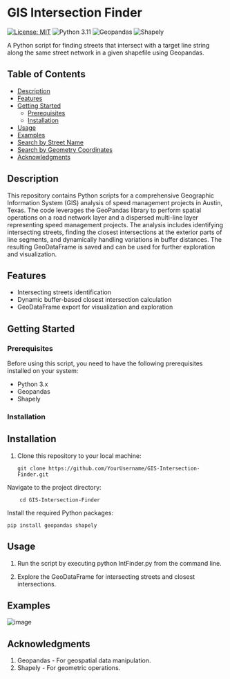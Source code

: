 # GIS Intersection Finder

[![License: MIT](https://img.shields.io/badge/License-MIT-yellow.svg)](https://opensource.org/licenses/MIT)
![Python 3.11](https://img.shields.io/badge/Python-3.11-blue.svg)
![Geopandas](https://img.shields.io/badge/Geopandas-0.10.2-brightgreen.svg)
![Shapely](https://img.shields.io/badge/Shapely-2.0.0-brightgreen.svg)


A Python script for finding streets that intersect with a target line string along the same street network in a given shapefile using Geopandas.

## Table of Contents

- [Description](#description)
- [Features](#features)
- [Getting Started](#getting-started)
  - [Prerequisites](#prerequisites)
  - [Installation](#installation)
- [Usage](#usage)
- [Examples](#examples)
- [Search by Street Name](#Search-by-Street-Name)
- [Search by Geometry Coordinates](#Search-by-Geometry-Coordinates)
- [Acknowledgments](#acknowledgments)

## Description

This repository contains Python scripts for a comprehensive Geographic Information System (GIS) analysis of speed management projects in Austin, Texas. The code leverages the GeoPandas library to perform spatial operations on a road network layer and a dispersed multi-line layer representing speed management projects. The analysis includes identifying intersecting streets, finding the closest intersections at the exterior parts of line segments, and dynamically handling variations in buffer distances. The resulting GeoDataFrame is saved and can be used for further exploration and visualization.

## Features

- Intersecting streets identification
- Dynamic buffer-based closest intersection calculation
- GeoDataFrame export for visualization and exploration

## Getting Started

### Prerequisites

Before using this script, you need to have the following prerequisites installed on your system:

- Python 3.x
- Geopandas
- Shapely

### Installation

## Installation

1. Clone this repository to your local machine:

   ```shell
   git clone https://github.com/YourUsername/GIS-Intersection-Finder.git
Navigate to the project directory:

```shell
    cd GIS-Intersection-Finder
```
Install the required Python packages:
```shell
pip install geopandas shapely
```


## Usage

1. Run the script by executing python IntFinder.py from the command line.

2. Explore the GeoDataFrame for intersecting streets and closest intersections.


## Examples


![image](https://github.com/Milad84/Intersection-Finder/assets/38597478/f0c5c079-04da-40c9-8210-fbeb14538493)

## Acknowledgments
1. Geopandas - For geospatial data manipulation.
2. Shapely - For geometric operations.


